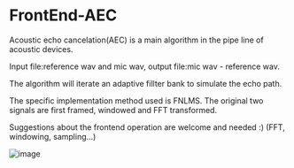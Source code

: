 # FrontEnd-AEC

Acoustic echo cancelation(AEC) is a main algorithm in the pipe line of acoustic devices.

Input file:reference wav and mic wav, output file:mic wav - reference wav.

The algorithm will iterate an adaptive fillter bank to simulate the echo path.

The specific implementation method used is FNLMS. The original two signals are first framed, windowed and FFT transformed.

Suggestions about the frontend operation are welcome and needed :) (FFT, windowing, sampling...)

![image](https://github.com/Jeffery-nwpu/FrontEnd-AEC/blob/master/image/Snipaste_2019-04-22_16-03-15.png)
